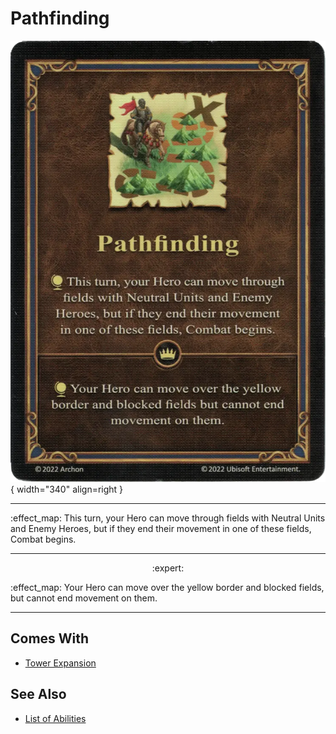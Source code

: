 # Pathfinding

![Pathfinding](../assets/abilities-pathfinding.webp){ width="340" align=right }

___
:effect_map: This turn, your Hero can move through fields with Neutral Units and Enemy Heroes, but if they end their movement in one of these fields, Combat begins.
___
<p style="text-align: center;" markdown> :expert: </p>

:effect_map: Your Hero can move over the yellow border and blocked fields, but cannot end movement on them.
___


## Comes With

- [Tower Expansion](../content.md)


## See Also

- [List of Abilities](../abilities.md)
